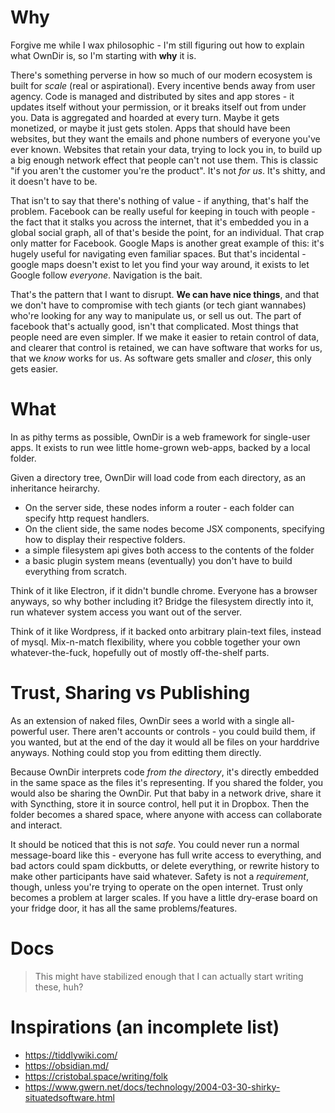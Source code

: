 # Why

Forgive me while I wax philosophic - I'm still figuring out how to explain what OwnDir is, so I'm starting with **why** it is.

There's something perverse in how so much of our modern ecosystem is built for _scale_ (real or aspirational). Every incentive bends away from user agency. Code is managed and distributed by sites and app stores - it updates itself without your permission, or it breaks itself out from under you. Data is aggregated and hoarded at every turn. Maybe it gets monetized, or maybe it just gets stolen. Apps that should have been websites, but they want the emails and phone numbers of everyone you've ever known. Websites that retain your data, trying to lock you in, to build up a big enough network effect that people can't not use them. This is classic "if you aren't the customer you're the product". It's not _for us_. It's shitty, and it doesn't have to be. 

That isn't to say that there's nothing of value - if anything, that's half the problem. Facebook can be really useful for keeping in touch with people - the fact that it stalks you across the internet, that it's embedded you in a global social graph, all of that's beside the point, for an individual. That crap only matter for Facebook. Google Maps is another great example of this: it's hugely useful for navigating even familiar spaces. But that's incidental - google maps doesn't exist to let you find your way around, it exists to let Google follow _everyone_. Navigation is the bait. 

That's the pattern that I want to disrupt. **We can have nice things**, and that we don't have to compromise with tech giants (or tech giant wannabes) who're looking for any way to manipulate us, or sell us out. The part of facebook that's actually good, isn't that complicated. Most things that people need are even simpler. If we make it easier to retain control of data, and clearer that control is retained, we can have software that works for us, that we _know_ works for us. As software gets smaller and _closer_, this only gets easier.

# What

In as pithy terms as possible, OwnDir is a web framework for single-user apps. It exists to run wee little home-grown web-apps, backed by a local folder.

Given a directory tree, OwnDir will load code from each directory, as an inheritance heirarchy.
- On the server side, these nodes inform a router - each folder can specify http request handlers.
- On the client side, the same nodes become JSX components, specifying how to display their respective folders.
- a simple filesystem api gives both access to the contents of the folder
- a basic plugin system means (eventually) you don't have to build everything from scratch.

Think of it like Electron, if it didn't bundle chrome. Everyone has a browser anyways, so why bother including it? Bridge the filesystem directly into it, run whatever system access you want out of the server.

Think of it like Wordpress, if it backed onto arbitrary plain-text files, instead of mysql. Mix-n-match flexibility, where you cobble together your own whatever-the-fuck, hopefully out of mostly off-the-shelf parts. 

# Trust, Sharing vs Publishing

As an extension of naked files, OwnDir sees a world with a single all-powerful user. There aren't accounts or controls - you could build them, if you wanted, but at the end of the day it would all be files on your harddrive anyways. Nothing could stop you from editting them directly.

Because OwnDir interprets code _from the directory_, it's directly embedded in the same space as the files it's representing. If you shared the folder, you would also be sharing the OwnDir. Put that baby in a network drive, share it with Syncthing, store it in source control, hell put it in Dropbox. Then the folder becomes a shared space, where anyone with access can collaborate and interact.

It should be noticed that this is not _safe_. You could never run a normal message-board like this - everyone has full write access to everything, and bad actors could spam dickbutts, or delete everything, or rewrite history to make other participants have said whatever. Safety is not a _requirement_, though, unless you're trying to operate on the open internet. Trust only becomes a problem at larger scales. If you have a little dry-erase board on your fridge door, it has all the same problems/features.

# Docs

> This might have stabilized enough that I can actually start writing these, huh?

# Inspirations (an incomplete list)
- https://tiddlywiki.com/
- https://obsidian.md/
- https://cristobal.space/writing/folk
- https://www.gwern.net/docs/technology/2004-03-30-shirky-situatedsoftware.html


